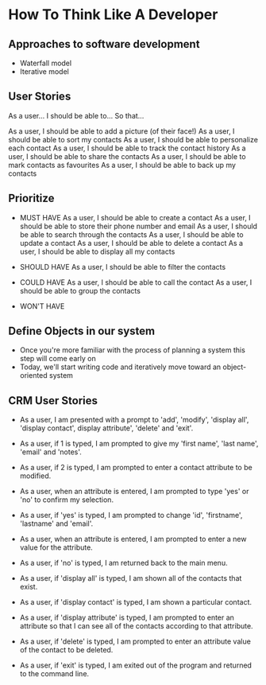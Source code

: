 # How To Think Like A Developer

## Approaches to software development
- Waterfall model
- Iterative model



## User Stories

As a user...
I should be able to...
So that...

As a user, I should be able to add a picture (of their face!)
As a user, I should be able to sort my contacts
As a user, I should be able to personalize each contact
As a user, I should be able to track the contact history
As a user, I should be able to share the contacts
As a user, I should be able to mark contacts as favourites
As a user, I should be able to back up my contacts







## Prioritize

- MUST HAVE
As a user, I should be able to create a contact
As a user, I should be able to store their phone number and email
As a user, I should be able to search through the contacts
As a user, I should be able to update a contact
As a user, I should be able to delete a contact
As a user, I should be able to display all my contacts

- SHOULD HAVE
As a user, I should be able to filter the contacts

- COULD HAVE
As a user, I should be able to call the contact
As a user, I should be able to group the contacts

- WON'T HAVE





## Define Objects in our system

- Once you're more familiar with the process of planning a system this step will come early on
- Today, we'll start writing code and iteratively move toward an object-oriented system







## CRM User Stories

- As a user, I am presented with a prompt to 'add', 'modify', 'display all', 'display contact', display attribute', 'delete' and 'exit'.

- As a user, if 1 is typed, I am prompted to give my 'first name', 'last name', 'email' and 'notes'.

- As a user, if 2 is typed, I am prompted to enter a contact attribute to be modified.

- As a user, when an attribute is entered, I am prompted to type 'yes' or 'no' to confirm my selection.

- As a user, if 'yes' is typed, I am prompted to change 'id', 'firstname', 'lastname' and 'email'.

- As a user, when an attribute is entered, I am prompted to enter a new value for the attribute.

- As a user, if 'no' is typed, I am returned back to the main menu.

- As a user, if 'display all' is typed, I am shown all of the contacts that exist.

- As a user, if 'display contact' is typed, I am shown a particular contact.

- As a user, if 'display attribute' is typed, I am prompted to enter an attribute so that I can see all of the contacts according to that attribute.

- As a user, if 'delete' is typed, I am prompted to enter an attribute value of the contact to be deleted.

- As a user, if 'exit' is typed, I am exited out of the program and returned to the command line.
